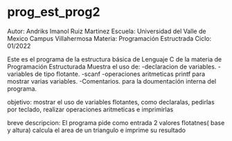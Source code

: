 # prog_est_prog2
<p>Autor: Andriks Imanol Ruiz Martinez 
Escuela: Universidad del Valle de Mexico Campus Villahermosa
Materia: Programación Estructrada
Ciclo: 01/2022

Este es el programa de la estructura básica de Lenguaje C de la materia de Programación Estructurada
Muestra el uso de:
-declaracion de variables.
-variables de tipo flotante.
-scanf
-operaciones aritmeticas
printf para mostrar varias variables.
-Comentarios. para la doumentación interna del programa.

objetivo: mostrar el uso de variables flotantes, como declaralas, pedirlas por teclado, realizar operaciones aritmeticas e imprimirlas

breve descripcion:
El programa pide como entrada 2 valores flotatnes( base y altura)
calcula el area de un triangulo e imprime su resultado </p>
